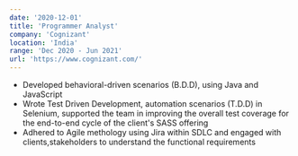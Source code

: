 ```yaml
---
date: '2020-12-01'
title: 'Programmer Analyst'
company: 'Cognizant'
location: 'India'
range: 'Dec 2020 - Jun 2021'
url: 'https://www.cognizant.com/'
---
```


- Developed behavioral-driven scenarios (B.D.D), using Java and JavaScript
- Wrote Test Driven Development, automation scenarios (T.D.D) in Selenium, supported the team in improving the overall test coverage for the end-to-end cycle of the client's SASS offering
- Adhered to Agile methology using Jira within SDLC and engaged with clients,stakeholders to understand the functional requirements
